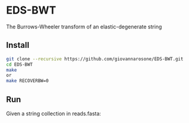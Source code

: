 # EDS-BWT
The Burrows-Wheeler transform of an elastic-degenerate string

## Install

```sh
git clone --recursive https://github.com/giovannarosone/EDS-BWT.git 
cd EDS-BWT
make
or
make RECOVERBW=0
```

## Run

Given a string collection in reads.fasta:
